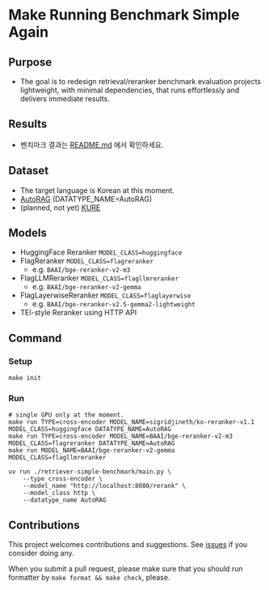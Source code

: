 # Make Running Benchmark Simple Again
## Purpose
* The goal is to redesign retrieval/reranker benchmark evaluation projects lightweight, with minimal dependencies, that runs effortlessly and delivers immediate results.

## Results
* 벤치마크 결과는 [README.md](https://github.com/instructkr/retriever-simple-benchmark/blob/main/results/README.md) 에서 확인하세요.

## Dataset
* The target language is Korean at this moment.
* [AutoRAG](https://github.com/Marker-Inc-Korea/AutoRAG-example-korean-embedding-benchmark/pull/6) (DATATYPE_NAME=AutoRAG)
* (planned, not yet) [KURE](https://github.com/nlpai-lab/KURE)

## Models
* HuggingFace Reranker `MODEL_CLASS=huggingface`
* FlagReranker `MODEL_CLASS=flagreranker`
  * e.g. `BAAI/bge-reranker-v2-m3`
* FlagLLMReranker `MODEL_CLASS=flagllmreranker`
  * e.g. `BAAI/bge-reranker-v2-gemma`
* FlagLayerwiseReranker `MODEL_CLASS=flaglayerwise`
  * e.g. `BAAI/bge-reranker-v2.5-gemma2-lightweight`
* TEI-style Reranker using HTTP API

## Command
### Setup
```
make init
```

### Run
```
# single GPU only at the moment.
make run TYPE=cross-encoder MODEL_NAME=sigridjineth/ko-reranker-v1.1 MODEL_CLASS=huggingface DATATYPE_NAME=AutoRAG
make run TYPE=cross-encoder MODEL_NAME=BAAI/bge-reranker-v2-m3 MODEL_CLASS=flagreranker DATATYPE_NAME=AutoRAG
make run MODEL_NAME=BAAI/bge-reranker-v2-gemma MODEL_CLASS=flagllmreranker

uv run ./retriever-simple-benchmark/main.py \
    --type cross-encoder \
    --model_name "http://localhost:8080/rerank" \
    --model_class http \
    --datatype_name AutoRAG
```

## Contributions

This project welcomes contributions and suggestions. See [issues](https://github.com/instructkr/retriever-simple-benchmark/issues) if you consider doing any.

When you submit a pull request, please make sure that you should run formatter by `make format && make check`, please.